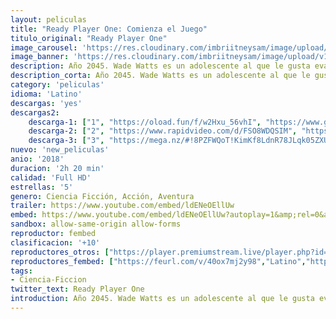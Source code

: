 ```yaml
---
layout: peliculas
title: "Ready Player One: Comienza el Juego"
titulo_original: "Ready Player One"
image_carousel: 'https://res.cloudinary.com/imbriitneysam/image/upload/v1542847714/one-poster-min.jpg'
image_banner: 'https://res.cloudinary.com/imbriitneysam/image/upload/v1542847714/one-banner-min.jpg'
description: Año 2045. Wade Watts es un adolescente al que le gusta evadirse del cada vez más sombrío mundo real a través de una popular utopía virtual a escala global llamada Oasis, hasta que su excéntrico y multimillonario creador muere. Antes de morir, ofrece su fortuna como premio a una elaborada búsqueda del tesoro a través de los rincones más inhóspitos de su creación. Será el punto de partida para que Wade se enfrente a jugadores, poderosos enemigos corporativos y otros competidores despiadados dispuestos a hacer lo que sea, tanto dentro de Oasis como del mundo real, para hacerse con el premio.
description_corta: Año 2045. Wade Watts es un adolescente al que le gusta evadirse del cada vez más sombrío mundo real a través de una popular utopía virtual a escala global llamada Oasis, hasta que su excéntrico y multimillonario creador muere. Antes de morir, ofrece su..
category: 'peliculas'
idioma: 'Latino'
descargas: 'yes'
descargas2:
    descarga-1: ["1", "https://oload.fun/f/w2Hxu_56vhI", "https://www.google.com/s2/favicons?domain=openload.co","OpenLoad","https://res.cloudinary.com/imbriitneysam/image/upload/v1541473684/mexico.png", "Latino", "Full HD"]
    descarga-2: ["2", "https://www.rapidvideo.com/d/FSO8WDQSIM", "https://www.google.com/s2/favicons?domain=www.rapidvideo.com","RapidVideo","https://res.cloudinary.com/imbriitneysam/image/upload/v1541473684/mexico.png", "Latino", "Full HD"]
    descarga-3: ["3", "https://mega.nz/#!8PZFWQoT!KimKf8LdnR78JLqk05ZXUmoWNTGDD73oNwZArcSkvmU", "https://www.google.com/s2/favicons?domain=mega.nz","Mega","https://res.cloudinary.com/imbriitneysam/image/upload/v1541473684/mexico.png", "Latino", "Full HD"]
nuevo: 'new_peliculas'
anio: '2018'
duracion: '2h 20 min'
calidad: 'Full HD'
estrellas: '5'
genero: Ciencia Ficción, Acción, Aventura
trailer: https://www.youtube.com/embed/ldENeOEllUw
embed: https://www.youtube.com/embed/ldENeOEllUw?autoplay=1&amp;rel=0&amp;hd=1&border=0&wmode=opaque&enablejsapi=1&modestbranding=1&controls=1&showinfo=0
sandbox: allow-same-origin allow-forms
reproductor: fembed
clasificacion: '+10'
reproductores_otros: ["https://player.premiumstream.live/player.php?id=NDMyOA&sub=","Latino"]
reproductores_fembed: ["https://feurl.com/v/40ox7mj2y98","Latino","https://feurl.com/v/qyjplbey3pqrkq4","Latino","https://feurl.com/v/1ed4yujjjemd0k3","Latino","https://feurl.com/v/7qo7nywq1w9","Latino"]
tags:
- Ciencia-Ficcion
twitter_text: Ready Player One
introduction: Año 2045. Wade Watts es un adolescente al que le gusta evadirse del cada vez más sombrío mundo real a través de una popular utopía virtual a escala global llamada Oasis, hasta que su excéntrico y multimillonario creador muere. Antes de morir, ofrece su
---
```












